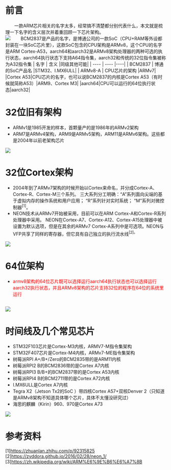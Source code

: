 # 前言
&emsp;&emsp;一款ARM芯片相关的名字太多，经常搞不清楚都分别代表什么，本文就是梳理一下名字的含义层次并着重回顾一下芯片架构。  
![](./picture/ARM架构/BCM2837.png)
&emsp;&emsp;BCM2837是产品的名字，是博通公司的一款SoC（CPU+RAM等外设都封装在一块SoC芯片里），这款SoC包含的CPU架构是ARMv8，这个CPU的名字是ARM Cortex-A53，aarch64和aarch32是ARMv8架构处理器的两种可选的执行状态，aarch64执行状态下支持A64指令集，aarch32和传统的32位指令集被称为A32指令集
|  名字   | 含义  |同级其他可能|
|  ----  | ----  |----|
| BCM2837  | 博通的SoC产品名 |STM32、I.MX6ULL|
| ARMv8-A  | CPU芯片的架构 |ARMv7|
|Cortex A53|CPU芯片的名字，也可以说BCM2837的内核是Cortex A53（有时候就简称A53）|ARM9、Cortex M3|
|aarch64|CPU可以运行的64位执行状态|aarch32|
# 32位旧有架构
- ARMv1是1985开发的样本，首颗量产的是1986年的ARMv2架构
- ARM7是ARMv4架构，ARM9是ARMv5架构，ARM11是ARMv6架构。这些都是2004年以前老架构芯片  

![](./picture/ARM架构/1.png)
# 32位Cortex架构
- 2004年到了ARMv7架构的时候开始以Cortex来命名，并分成Cortex-A、Cortex-R、Cortex-M三个系列。 三大系列分工明确：“A”系列面向尖端的基于虚拟内存的操作系统和用户应用； “R”系列针对实时系统； “M”系列对微控制器<sup>[1]</sup>。
- NEON技术从ARMv7开始被采用，目前可以在ARM Cortex-A和Cortex-R系列处理器中采用。
NEON在Cortex-A7、Cortex-A12、Cortex-A15处理器中被设置为默认选项，但是在其余的ARMv7 Cortex-A系列中是可选项。NEON与VFP共享了同样的寄存器，但它具有自己独立的执行流水线<sup>[2]<suo>。

![](./picture/ARM架构/2.png)
# 64位架构
- <font color=red>armv8架构的64位芯片既可以选择运行aarch64执行状态也可以选择运行aarch32执行状态，并且ARMv8架构的芯片支持32位的程序在64位的系统里运行</font>

![](./picture/ARM架构/3.png)
- 
[](./picture/ARM架构/7.png)
# 时间线及几个常见芯片
- STM32F103芯片是Cortex-M3内核，ARMV7-M指令集架构
- STM32F407芯片是Cortex-M4内核，ARMv7-ME指令集架构
- 树莓派RPI A+/B+/Zero的BCM2835带的是ARM11内核
- 树莓派RPI2 B的BCM2836带的是Cortex A7内核
- 树莓派RPI3 B/B+的BCM2837带的是Cortex A53内核
- 树莓派RPI4 B的BCM2711带的是Cortex A72内核
- I.MX6ULL是Cortex A7内核
- Tegra X2（Jetson Tx2的SoC ）带四核Cortex A57+双核Denver 2（只知道是ARMv8架构不知道具体哪个芯片，具体不太懂没研究过）
- 海思的麒麟（Kirin）960、970是Cortex A73

![](./picture/ARM架构/6.png)


# 参考资料  
[1]https://zhuanlan.zhihu.com/p/92315825  
[2]https://zyddora.github.io/2016/02/28/neon_1/  
[3]https://zh.wikipedia.org/wiki/ARM%E6%9E%B6%E6%A7%8B